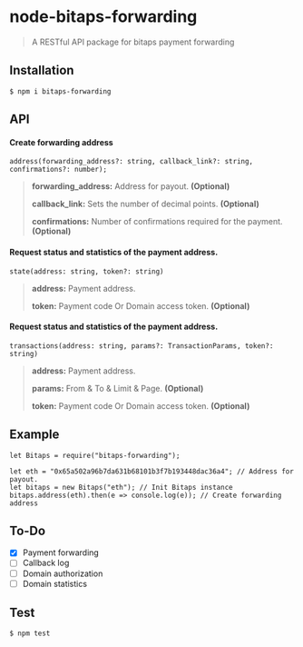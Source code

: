 # node-bitaps-forwarding


> A RESTful API package for bitaps payment forwarding

## Installation 
```
$ npm i bitaps-forwarding
```

## API

#### Create forwarding address

```
address(forwarding_address?: string, callback_link?: string, confirmations?: number);
```
> **forwarding_address:** Address for payout. **(Optional)**
> 
>  **callback_link:** Sets the number of decimal points. **(Optional)**
> 
>  **confirmations:** Number of confirmations required for the payment. **(Optional)**

#### Request status and statistics of the payment address.

```
state(address: string, token?: string)
```
> **address:** Payment address.
> 
>  **token:** Payment code Or Domain access token. **(Optional)**

#### Request status and statistics of the payment address.

```
transactions(address: string, params?: TransactionParams, token?: string)
```
> **address:** Payment address.
> 
>  **params:** From & To & Limit & Page. **(Optional)**
> 
>  **token:** Payment code Or Domain access token. **(Optional)**

## Example
```
let Bitaps = require("bitaps-forwarding");

let eth = "0x65a502a96b7da631b68101b3f7b193448dac36a4"; // Address for payout.
let bitaps = new Bitaps("eth"); // Init Bitaps instance
bitaps.address(eth).then(e => console.log(e)); // Create forwarding address
```
## To-Do
- [x] Payment forwarding
- [ ] Callback log
- [ ] Domain authorization
- [ ] Domain statistics

## Test
```
$ npm test
```
